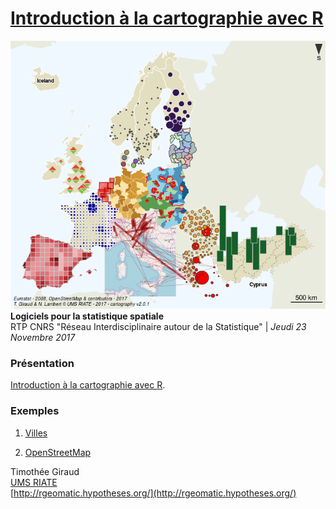 # [Introduction à la cartographie avec R](https://rcarto.github.io/Intro_a_la_carto_avec_R/index.html)

![](img/map8.png)
<br>
**Logiciels pour la statistique spatiale**   
RTP CNRS "Réseau Interdisciplinaire autour de la Statistique" |  *Jeudi 23 Novembre 2017*   



### Présentation 

[Introduction à la cartographie avec R](https://rcarto.github.io/Intro_a_la_carto_avec_R/index.html).



### Exemples

1. [Villes](https://rcarto.github.io/Intro_a_la_carto_avec_R/ex/ville.html)

2. [OpenStreetMap](https://rcarto.github.io/caRtosm/index.html)



Timothée Giraud  
[UMS RIATE](http://riate.cnrs.fr)  
[http://rgeomatic.hypotheses.org/](http://rgeomatic.hypotheses.org/)  
